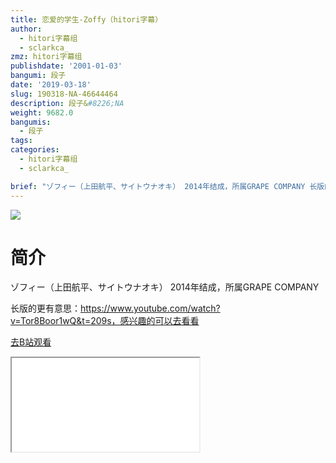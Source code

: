 ```yaml
---
title: 恋爱的学生-Zoffy（hitori字幕）
author:
  - hitori字幕组
  - sclarkca_
zmz: hitori字幕组
publishdate: '2001-01-03'
bangumi: 段子
date: '2019-03-18'
slug: 190318-NA-46644464
description: 段子&#8226;NA
weight: 9682.0
bangumis:
  - 段子
tags:
categories:
  - hitori字幕组
  - sclarkca_

brief: "ゾフィー（上田航平、サイトウナオキ） 2014年结成，所属GRAPE COMPANY 长版的更有意思：https://www.youtube.com/watch?v=Tor8Boor1wQ&t=209s，感兴趣的可以去看看"
---
```

![](https://i.imgur.com/p2wPVZp.jpg)
# 简介  
ゾフィー（上田航平、サイトウナオキ）
2014年结成，所属GRAPE COMPANY

长版的更有意思：https://www.youtube.com/watch?v=Tor8Boor1wQ&t=209s，感兴趣的可以去看看  

[去B站观看](https://www.bilibili.com/video/av46644464/)
<div class ="resp-container"><iframe class="testiframe" src="//player.bilibili.com/player.html?aid=46644464"", scrolling="no", allowfullscreen="true" > </iframe></div> 
